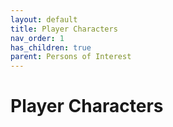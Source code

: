 ```yaml
---
layout: default
title: Player Characters
nav_order: 1
has_children: true
parent: Persons of Interest
---
```


# Player Characters